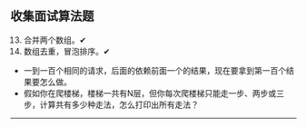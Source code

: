 ## 收集面试算法题

13. 合并两个数组。✔
14. 数组去重，冒泡排序。✔
* 一到一百个相同的请求，后面的依赖前面一个的结果，现在要拿到第一百个结果要怎么做。
* 假如你在爬楼梯，楼梯一共有N层，但你每次爬楼梯只能走一步、两步或三步，计算共有多少种走法，怎么打印出所有走法？

---

